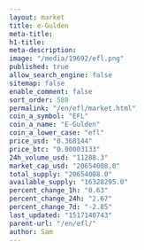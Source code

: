 ```yaml
---
layout: market
title: e-Gulden
meta-title: 
h1-title: 
meta-description: 
image: "/media/19692/efl.png"
published: true
allow_search_engine: false
sitemap: false
enable_comment: false
sort_order: 580
permalink: "/en/efl/market.html"
coin_a_symbol: "EFL"
coin_a_name: "E-Gulden"
coin_a_lower_case: "efl"
price_usd: "0.368144"
price_btc: "0.00003133"
24h_volume_usd: "11288.3"
market_cap_usd: "20654008.0"
total_supply: "20654008.0"
available_supply: "16328295.0"
percent_change_1h: "0.63"
percent_change_24h: "2.67"
percent_change_7d: "-2.85"
last_updated: "1517140743"
parent-url: "/en/efl/"
author: Sam
---
```


